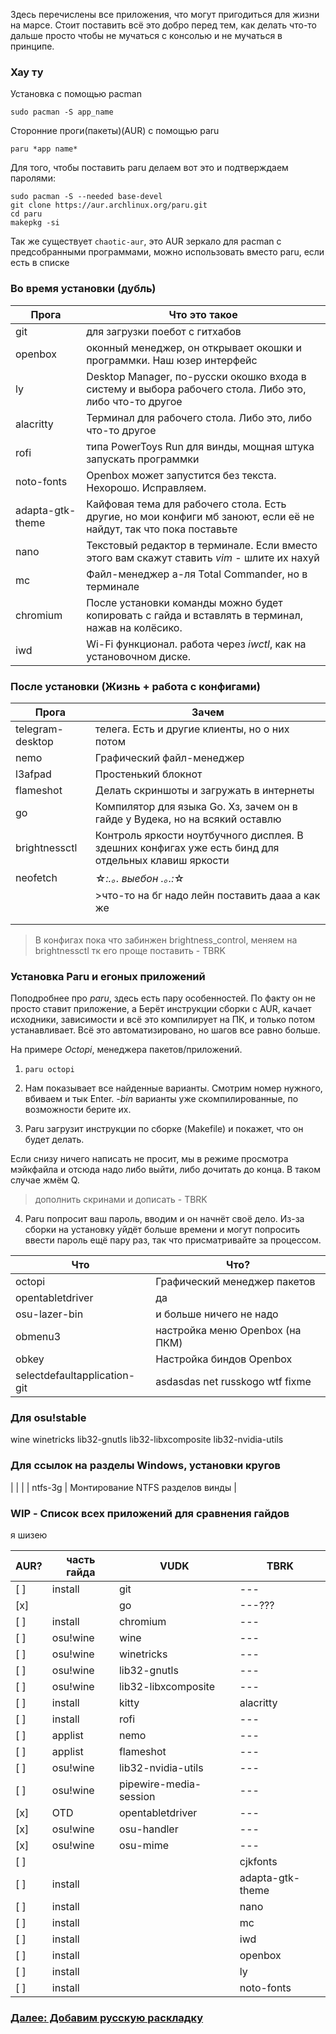 Здесь перечислены все приложения, что могут пригодиться для жизни на марсе. Стоит поставить всё это добро перед тем, как делать что-то дальше просто чтобы не мучаться с консолью и не мучаться в принципе.

### Хау ту

Установка с помощью pacman


```
sudo pacman -S app_name
```

Сторонние проги(пакеты)(AUR) с помощью paru

```
paru *app name*
```

Для того, чтобы поставить paru делаем вот это и подтверждаем паролями:

```
sudo pacman -S --needed base-devel
git clone https://aur.archlinux.org/paru.git
cd paru
makepkg -si
```
Так же существует `chaotic-aur`, это AUR зеркало для pacman с предсобранными программами, можно использовать вместо paru, если есть в списке
### Во время установки (дубль)
| Прога            | Что это такое                                                                                                      |
| ---------------- | ------------------------------------------------------------------------------------------------------------------ |
| git              | для загрузки поебот с гитхабов                                                                                     |
| openbox          | оконный менеджер, он открывает окошки и программки. Наш юзер интерфейс                                             |
| ly               | Desktop Manager, по-русски окошко входа в систему и выбора рабочего стола. Либо это, либо что-то другое            |
| alacritty        | Терминал для рабочего стола. Либо это, либо что-то другое                                                          |
| rofi             | типа PowerToys Run для винды, мощная штука запускать программки                                                    |
| noto-fonts       | Openbox может запустится без текста. Нехорошо. Исправляем.                                                         |
| adapta-gtk-theme | Кайфовая тема для рабочего стола. Есть другие, но мои конфиги мб заноют, если её не найдут, так что пока поставьте |
| nano             | Текстовый редактор в терминале. Если вместо этого вам скажут ставить *vim* - шлите их нахуй                        |
| mc               | Файл-менеджер а-ля Total Commander, но в терминале                                                                 |
| chromium         | После установки команды можно будет копировать с гайда и вставлять в терминал, нажав на колёсико.                  |
| iwd              | Wi-Fi функционал. работа через *iwctl*, как на установочном диске.                                                 |
 
### После установки (Жизнь + работа с конфигами)


| Прога            | Зачем                                                                                               |
| ---------------- | --------------------------------------------------------------------------------------------------- |
| telegram-desktop | телега. Есть и другие клиенты, но о них потом                                                       |
| nemo             | Графический файл-менеджер                                                                           |
| l3afpad          | Простенький блокнот                                                                                 |
| flameshot        | Делать скриншоты и загружать в интернеты                                                            |
| go               | Компилятор для языка Go. Хз, зачем он в гайде у Вудека, но на всякий оставлю                        |
| brightnessctl    | Контроль яркости ноутбучного дисплея. В здешних конфигах уже есть бинд для отдельных клавиш яркости |
| neofetch         | ☆*:.｡. *выебон* .｡.:*☆                                                                              |
|                  | >что-то на бг надо лейн поставить дааа а как же                                                     |
|                  |                                                                                                     |
|                  |                                                                                                     |

> В конфигах пока что забинжен brightness_control, меняем на brightnessctl тк его проще поставить - TBRK

### Установка Paru и егоных приложений

Поподробнее про *paru*, здесь есть пару особенностей. По факту он не просто ставит приложение, а Берёт инструкции сборки с AUR, качает исходники, зависимости и всё это компилирует на ПК, и только потом устанавливает. Всё это автоматизировано, но шагов все равно больше.

На примере *Octopi*, менеджера пакетов/приложений.

1.  `paru octopi`

2. Нам показывает все найденные варианты. Смотрим номер нужного, вбиваем и тык Enter. *-bin* варианты уже скомпилированные, по возможности берите их.

3. Paru загрузит инструкции по сборке (Makefile) и покажет, что он будет делать.

Если снизу ничего написать не просит, мы в режиме просмотра мэйкфайла и отсюда надо либо выйти, либо дочитать до конца. В таком случае жмём Q.

>дополнить скринами и дописать - TBRK

4. Paru попросит ваш пароль, вводим и он начнёт своё дело. Из-за сборки на установку уйдёт больше времени и могут попросить ввести пароль ещё пару раз, так что присматривайте за процессом.

| Что                         | Что?                            |
| --------------------------- | ------------------------------- |
| octopi                      | Графический менеджер пакетов    |
| opentabletdriver            | да                              |
| osu-lazer-bin               | и больше ничего не надо         |
| obmenu3                     | настройка меню Openbox (на ПКМ) |
| obkey                       | Настройка биндов Openbox        |
|selectdefaultapplication-git | asdasdas net russkogo wtf fixme |

### Для osu!stable

wine
winetricks
lib32-gnutls
lib32-libxcomposite
lib32-nvidia-utils
### Для ссылок на разделы Windows, установки кругов

| | |
| ntfs-3g | Монтирование NTFS разделов винды |




### WIP - Список всех приложений для сравнения гайдов

я шизею

| AUR? | часть гайда | VUDK                   | TBRK             |
| ---- | ----------- | ---------------------- | ---------------- |
| [ ]  | install     | git                    | ---              |
| [x]  |             | go                     | ---???           |
| [ ]  | install     | chromium               | ---              |
| [ ]  | osu!wine    | wine                   | ---              |
| [ ]  | osu!wine    | winetricks             | ---              |
| [ ]  | osu!wine    | lib32-gnutls           | ---              |
| [ ]  | osu!wine    | lib32-libxcomposite    | ---              |
| [ ]  | install     | kitty                  | alacritty        |
| [ ]  | install     | rofi                   | ---              |
| [ ]  | applist     | nemo                   | ---              |
| [ ]  | applist     | flameshot              | ---              |
| [ ]  | osu!wine    | lib32-nvidia-utils     | ---              |
| [ ]  | osu!wine    | pipewire-media-session | ---              |
| [x]  | OTD         | opentabletdriver       | ---              |
| [x]  | osu!wine    | osu-handler            | ---              |
| [x]  | osu!wine    | osu-mime               | ---              |
| [ ]  |             |                        | cjkfonts         |
| [ ]  | install     |                        | adapta-gtk-theme |
| [ ]  | install     |                        | nano             |
| [ ]  | install     |                        | mc               |
| [ ]  | install     |                        | iwd              |
| [ ]  | install     |                        | openbox          |
| [ ]  | install     |                        | ly               |
| [ ]  | install     |                        | noto-fonts       |

### [Далее: Добавим русскую раскладку](rusn9keeb.md)
